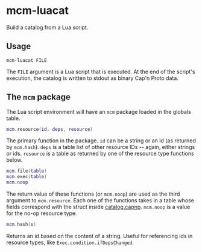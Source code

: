 # mcm-luacat

Build a catalog from a Lua script.

## Usage

```
mcm-luacat FILE
```

The `FILE` argument is a Lua script that is executed.
At the end of the script's execution, the catalog is written to stdout as binary Cap'n Proto data.

## The `mcm` package

The Lua script environment will have an `mcm` package loaded in the globals table.

```lua
mcm.resource(id, deps, resource)
```

The primary function in the package.
`id` can be a string or an id (as returned by `mcm.hash`).
`deps` is a table list of other resource IDs -- again, either strings or ids.
`resource` is a table as returned by one of the resource type functions below.

```lua
mcm.file(table)
mcm.exec(table)
mcm.noop
```

The return value of these functions (or `mcm.noop`) are used as the third argument to `mcm.resource`.
Each one of the functions takes in a table whose fields correspond with the struct inside [catalog.capnp](../catalog.capnp).
`mcm.noop` is a value for the no-op resource type.

```lua
mcm.hash(s)
```

Returns an id based on the content of a string.
Useful for referencing ids in resource types, like `Exec.condition.ifDepsChanged`.
